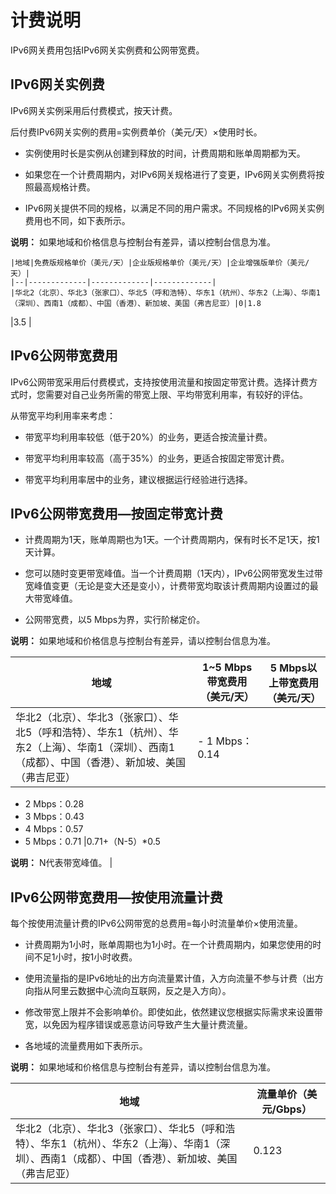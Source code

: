 # 计费说明

IPv6网关费用包括IPv6网关实例费和公网带宽费。

## IPv6网关实例费

IPv6网关实例采用后付费模式，按天计费。

后付费IPv6网关实例的费用=实例费单价（美元/天）×使用时长。

-   实例使用时长是实例从创建到释放的时间，计费周期和账单周期都为天。

-   如果您在一个计费周期内，对IPv6网关规格进行了变更，IPv6网关实例费将按照最高规格计费。

-   IPv6网关提供不同的规格，以满足不同的用户需求。不同规格的IPv6网关实例费用也不同，如下表所示。

**说明：** 如果地域和价格信息与控制台有差异，请以控制台信息为准。

    |地域|免费版规格单价（美元/天）|企业版规格单价（美元/天）|企业增强版单价（美元/天）|
    |--|-------------|-------------|-------------|
    |华北2（北京）、华北3（张家口）、华北5（呼和浩特）、华东1（杭州）、华东2（上海）、华南1（深圳）、西南1（成都）、中国（香港）、新加坡、美国（弗吉尼亚）|0|1.8

|3.5 |


## IPv6公网带宽费用

IPv6公网带宽采用后付费模式，支持按使用流量和按固定带宽计费。选择计费方式时，您需要对自己业务所需的带宽上限、平均带宽利用率，有较好的评估。

从带宽平均利用率来考虑：

-   带宽平均利用率较低（低于20%）的业务，更适合按流量计费。

-   带宽平均利用率较高（高于35%）的业务，更适合按固定带宽计费。

-   带宽平均利用率居中的业务，建议根据运行经验进行选择。


## IPv6公网带宽费用—按固定带宽计费

-   计费周期为1天，账单周期也为1天。一个计费周期内，保有时长不足1天，按1天计算。

-   您可以随时变更带宽峰值。当一个计费周期（1天内），IPv6公网带宽发生过带宽峰值变更（无论是变大还是变小），计费带宽均取该计费周期内设置过的最大带宽峰值。

-   公网带宽费，以5 Mbps为界，实行阶梯定价。

**说明：** 如果地域和价格信息与控制台有差异，请以控制台信息为准。

|地域|1~5 Mbps带宽费用（美元/天）|5 Mbps以上带宽费用（美元/天）|
|--|------------------|------------------|
|华北2（北京）、华北3（张家口）、华北5（呼和浩特）、华东1（杭州）、华东2（上海）、华南1（深圳）、西南1（成都）、中国（香港）、新加坡、美国（弗吉尼亚）|-   1 Mbps：0.14
-   2 Mbps：0.28
-   3 Mbps：0.43
-   4 Mbps：0.57
-   5 Mbps：0.71
|0.71+（N-5）\*0.5

**说明：** N代表带宽峰值。 |


## IPv6公网带宽费用—按使用流量计费

每个按使用流量计费的IPv6公网带宽的总费用=每小时流量单价×使用流量。

-   计费周期为1小时，账单周期也为1小时。在一个计费周期内，如果您使用的时间不足1小时，按1小时收费。

-   使用流量指的是IPv6地址的出方向流量累计值，入方向流量不参与计费（出方向指从阿里云数据中心流向互联网，反之是入方向）。

-   修改带宽上限并不会影响单价。即使如此，依然建议您根据实际需求来设置带宽，以免因为程序错误或恶意访问导致产生大量计费流量。

-   各地域的流量费用如下表所示。

**说明：** 如果地域和价格信息与控制台有差异，请以控制台信息为准。

|地域|流量单价（美元/Gbps）|
|--|-------------|
|华北2（北京）、华北3（张家口）、华北5（呼和浩特）、华东1（杭州）、华东2（上海）、华南1（深圳）、西南1（成都）、中国（香港）、新加坡、美国（弗吉尼亚）|0.123 |


